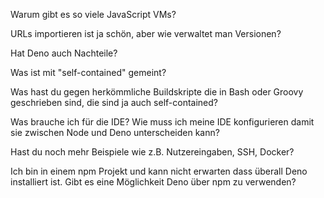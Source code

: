 Warum gibt es so viele JavaScript VMs?

URLs importieren ist ja schön, aber wie verwaltet man Versionen?

Hat Deno auch Nachteile?

Was ist mit "self-contained" gemeint?

Was hast du gegen herkömmliche Buildskripte die in Bash oder Groovy geschrieben sind, die sind ja auch self-contained?

Was brauche ich für die IDE?
Wie muss ich meine IDE konfigurieren damit sie zwischen Node und Deno unterscheiden kann?

Hast du noch mehr Beispiele wie z.B. Nutzereingaben, SSH, Docker?

Ich bin in einem npm Projekt und kann nicht erwarten dass überall Deno installiert ist. Gibt es eine Möglichkeit Deno über npm zu verwenden?
